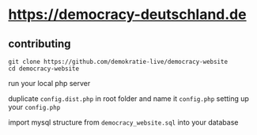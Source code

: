 # https://democracy-deutschland.de

## contributing

```
git clone https://github.com/demokratie-live/democracy-website
cd democracy-website
```

run your local php server

duplicate `config.dist.php` in root folder and name it `config.php`
setting up your `config.php`

import mysql structure from `democracy_website.sql` into your database

```

```